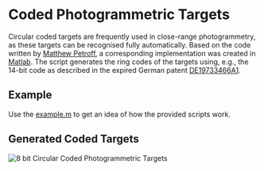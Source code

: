 Coded Photogrammetric Targets
=============================

Circular coded targets are frequently used in close-range photogrammetry, as these targets can be recognised fully automatically. Based on the code written by [Matthew Petroff](https://mpetroff.net/2018/05/photogrammetry-targets/), 
a corresponding implementation was created in [Matlab](https://mathworks.com/). The script generates the ring codes of the targets using, e.g., the 14-bit code as described in the expired German 
patent [DE19733466A1](https://patents.google.com/patent/DE19733466A1/). 


Example
-------
Use the [example.m](https://github.com/loesler/coded_photogrammetric_targets/blob/main/example.m) to get an idea of how the provided scripts work.


Generated Coded Targets
----------------------
![8 bit Circular Coded Photogrammetric Targets](/coded_marker.png?raw=true "Photogrammetric Coded Targets")